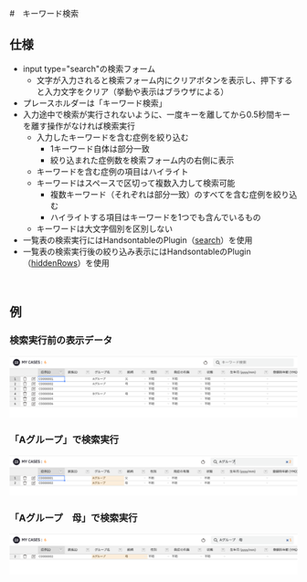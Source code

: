 #　キーワード検索

## 仕様

- input type="search"の検索フォーム
    - 文字が入力されると検索フォーム内にクリアボタンを表示し、押下すると入力文字をクリア（挙動や表示はブラウザによる）
- プレースホルダーは「キーワード検索」
- 入力途中で検索が実行されないように、一度キーを離してから0.5秒間キーを離す操作がなければ検索実行
    - 入力したキーワードを含む症例を絞り込む
        - 1キーワード自体は部分一致
        - 絞り込まれた症例数を検索フォーム内の右側に表示
    - キーワードを含む症例の項目はハイライト
    - キーワードはスペースで区切って複数入力して検索可能
        - 複数キーワード（それぞれは部分一致）のすべてを含む症例を絞り込む
        - ハイライトする項目はキーワードを1つでも含んでいるもの
    - キーワードは大文字個別を区別しない
- 一覧表の検索実行にはHandsontableのPlugin（[search](https://handsontable.com/docs/12.3/javascript-data-grid/api/search/)）を使用
- 一覧表の検索実行後の絞り込み表示にはHandsontableのPlugin（[hiddenRows](https://handsontable.com/docs/12.3/javascript-data-grid/api/hidden-rows/)）を使用

<br>

## 例

### 検索実行前の表示データ

![実行例1](../../assets/images/cases_search_keyword01.png)

### 「Aグループ」で検索実行

![実行例2](../../assets/images/cases_search_keyword02.png)

### 「Aグループ　母」で検索実行

![実行例3](../../assets/images/cases_search_keyword03.png)
